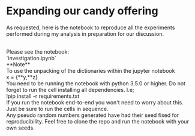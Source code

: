 # Expanding our candy offering
As requested, here is the notebook to reproduce all the experiments performed during my analysis in preparation for our discussion.

<br>
Please see the notebook:
<br>
`investigation.ipynb`
<br>
**Note**
<br>
To use the unpacking of the dictionaries within the jupyter notebook 
<br> 
x = {**y,**z}
<br>
You need to be running the notebook with python 3.5.0 or higher.
Do not forget to run the cell installing all dependencies. I.e;
<br>
!pip install -r requirements.txt
<br>
If you run the notebook end-to-end you won't need to worry about this. Just be sure to run the cells in sequence. 
<br>
Any pseudo random numbers generated have had their seed fixed for reproducibility. Feel free to clone the repo and run the notebook with your own seeds.


